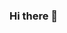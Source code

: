 ### Hi there 👋

<!--
**NPGB/NPGB** is a ✨ _special_ ✨ repository because its `README.md` (this file) appears on your GitHub profile.

Here are some ideas to get you started:

- 🔭 I’m currently working on ...
- 🌱 I’m currently learning ...
- 👯 I’m looking to collaborate on ...
- 🤔 I’m looking for help with ...
- 💬 Ask me about me
- 📫 How to reach me: giabao050598@gmail.com
- 😄 Pronouns: :)
- ⚡ Fun fact: 1+1=2
-->
